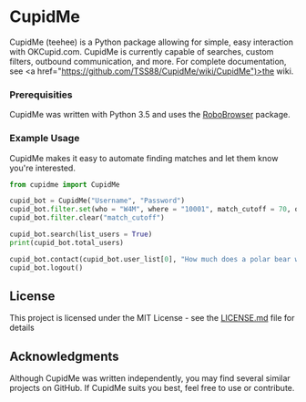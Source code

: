 # CupidMe

CupidMe (teehee) is a Python package allowing for simple, easy interaction with OKCupid.com. CupidMe is currently capable of searches, custom filters, outbound communication, and more. For complete documentation, see <a href="https://github.com/TSS88/CupidMe/wiki/CupidMe")>the wiki</a>.

### Prerequisities

CupidMe was written with Python 3.5 and uses the <a href="https://github.com/jmcarp/robobrowser">RoboBrowser</a> package.

### Example Usage

CupidMe makes it easy to automate finding matches and let them know you're interested.

```Python
from cupidme import CupidMe

cupid_bot = CupidMe("Username", "Password")
cupid_bot.filter.set(who = "W4M", where = "10001", match_cutoff = 70, order_by = "MATCH", looking_for = ["new_friends", "short_term_dating"])
cupid_bot.filter.clear("match_cutoff")

cupid_bot.search(list_users = True)
print(cupid_bot.total_users)

cupid_bot.contact(cupid_bot.user_list[0], "How much does a polar bear weigh?", like = True)
cupid_bot.logout()
```

## License

This project is licensed under the MIT License - see the [LICENSE.md](LICENSE.md) file for details

## Acknowledgments

Although CupidMe was written independently, you may find several similar projects on GitHub. If CupidMe suits you best, feel free to use or contribute.
